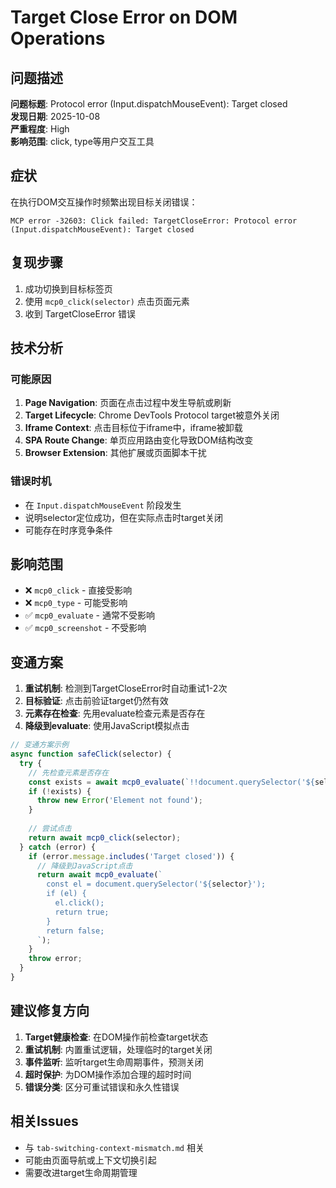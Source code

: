 # Target Close Error on DOM Operations

## 问题描述

**问题标题**: Protocol error (Input.dispatchMouseEvent): Target closed  
**发现日期**: 2025-10-08  
**严重程度**: High  
**影响范围**: click, type等用户交互工具

## 症状

在执行DOM交互操作时频繁出现目标关闭错误：

```
MCP error -32603: Click failed: TargetCloseError: Protocol error (Input.dispatchMouseEvent): Target closed
```

## 复现步骤

1. 成功切换到目标标签页 
2. 使用 `mcp0_click(selector)` 点击页面元素
3. 收到 TargetCloseError 错误

## 技术分析

### 可能原因

1. **Page Navigation**: 页面在点击过程中发生导航或刷新
2. **Target Lifecycle**: Chrome DevTools Protocol target被意外关闭
3. **Iframe Context**: 点击目标位于iframe中，iframe被卸载
4. **SPA Route Change**: 单页应用路由变化导致DOM结构改变
5. **Browser Extension**: 其他扩展或页面脚本干扰

### 错误时机

- 在 `Input.dispatchMouseEvent` 阶段发生
- 说明selector定位成功，但在实际点击时target关闭
- 可能存在时序竞争条件

## 影响范围

- ❌ `mcp0_click` - 直接受影响
- ❌ `mcp0_type` - 可能受影响  
- ✅ `mcp0_evaluate` - 通常不受影响
- ✅ `mcp0_screenshot` - 不受影响

## 变通方案

1. **重试机制**: 检测到TargetCloseError时自动重试1-2次
2. **目标验证**: 点击前验证target仍然有效
3. **元素存在检查**: 先用evaluate检查元素是否存在
4. **降级到evaluate**: 使用JavaScript模拟点击

```javascript
// 变通方案示例
async function safeClick(selector) {
  try {
    // 先检查元素是否存在
    const exists = await mcp0_evaluate(`!!document.querySelector('${selector}')`);
    if (!exists) {
      throw new Error('Element not found');
    }
    
    // 尝试点击
    return await mcp0_click(selector);
  } catch (error) {
    if (error.message.includes('Target closed')) {
      // 降级到JavaScript点击
      return await mcp0_evaluate(`
        const el = document.querySelector('${selector}');
        if (el) {
          el.click();
          return true;
        }
        return false;
      `);
    }
    throw error;
  }
}
```

## 建议修复方向

1. **Target健康检查**: 在DOM操作前检查target状态
2. **重试机制**: 内置重试逻辑，处理临时的target关闭
3. **事件监听**: 监听target生命周期事件，预测关闭
4. **超时保护**: 为DOM操作添加合理的超时时间
5. **错误分类**: 区分可重试错误和永久性错误

## 相关Issues

- 与 `tab-switching-context-mismatch.md` 相关
- 可能由页面导航或上下文切换引起
- 需要改进target生命周期管理
